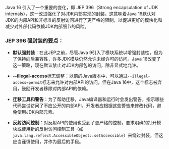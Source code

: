 Java 16 引入了一个重要的变化，即 JEP 396（Strong encapsulation of JDK internals），这一改进强化了对JDK内部实现的封装。这意味着Java 16默认对JDK的内部API和非标准的反射访问进行了更严格的限制，以促进更好的模块化和减少对外部代码依赖JDK内部细节的风险。

### JEP 396 强封装的要点：

- **默认强封装**：在此JEP之前，尽管Java 9引入了模块系统以增强封装性，但为了保持向后兼容性，许多JDK模块仍然允许未经许可的访问。Java 16改变了这一策略，现在默认禁止对JDK内部包的访问，除非显式地允许。
    
- **--illegal-access**标志调整：以前的Java版本中，可以通过`--illegal-access=permit`标志来允许对内部API的访问，但在Java 16中，这个标志被弃用，鼓励开发者移除对内部API的依赖。
    
- **迁移工具和警告**：为了帮助迁移，Java编译器和运行时会发出警告，指示哪些代码尝试访问了不应公开的内部API。开发者应根据这些警告来修改代码，避免使用JDK内部元素。
    
- **反射访问控制**：对反射API的使用也受到了更严格的控制，要求明确的打开模块或使用新的反射访问控制工具（如`java.lang.reflect.AccessibleObject::setAccessible`）来绕过封装，但这应当谨慎使用，并作为最后的手段。
